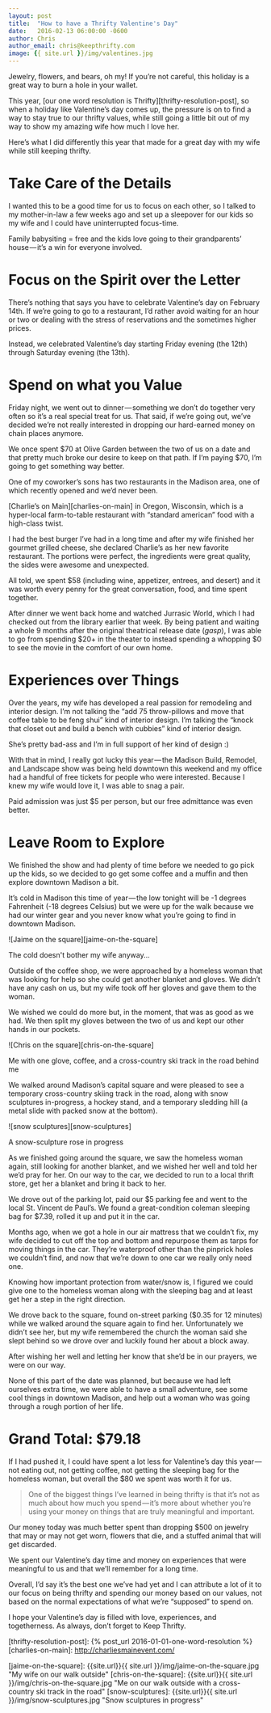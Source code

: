 ```yaml
---
layout: post
title:  "How to have a Thrifty Valentine's Day"
date:   2016-02-13 06:00:00 -0600
author: Chris
author_email: chris@keepthrifty.com
image: {{ site.url }}/img/valentines.jpg
---
```


Jewelry, flowers, and bears, oh my! If you’re not careful, this holiday is a great way to burn a hole in your wallet.

This year, [our one word resolution is Thrifty][thrifty-resolution-post], so when a holiday like Valentine’s day comes up, the pressure is on to find a way to stay true to our thrifty values, while still going a little bit out of my way to show my amazing wife how much I love her.

Here’s what I did differently this year that made for a great day with my wife while still keeping thrifty.

# Take Care of the Details #

I wanted this to be a good time for us to focus on each other, so I talked to my mother-in-law a few weeks ago and set up a sleepover for our kids so my wife and I could have uninterrupted focus-time.

Family babysiting = free and the kids love going to their grandparents’ house — it’s a win for everyone involved.

# Focus on the Spirit over the Letter #

There’s nothing that says you have to celebrate Valentine’s day on February 14th. If we’re going to go to a restaurant, I’d rather avoid waiting for an hour or two or dealing with the stress of reservations and the sometimes higher prices.

Instead, we celebrated Valentine’s day starting Friday evening (the 12th) through Saturday evening (the 13th).

# Spend on what you Value #

Friday night, we went out to dinner — something we don’t do together very often so it’s a real special treat for us. That said, if we’re going out, we’ve decided we’re not really interested in dropping our hard-earned money on chain places anymore.

We once spent $70 at Olive Garden between the two of us on a date and that pretty much broke our desire to keep on that path. If I’m paying $70, I’m going to get something way better.

One of my coworker’s sons has two restaurants in the Madison area, one of which recently opened and we’d never been.

[Charlie’s on Main][charlies-on-main] in Oregon, Wisconsin, which is a hyper-local farm-to-table restaurant with “standard american” food with a high-class twist.

I had the best burger I’ve had in a long time and after my wife finished her gourmet grilled cheese, she declared Charlie’s as her new favorite restaurant. The portions were perfect, the ingredients were great quality, the sides were awesome and unexpected.

All told, we spent $58 (including wine, appetizer, entrees, and desert) and it was worth every penny for the great conversation, food, and time spent together.

After dinner we went back home and watched Jurrasic World, which I had checked out from the library earlier that week. By being patient and waiting a whole 9 months after the original theatrical release date (_gasp_), I was able to go from spending $20+ in the theater to instead spending a whopping $0 to see the movie in the comfort of our own home.

# Experiences over Things #

Over the years, my wife has developed a real passion for remodeling and interior design. I’m not talking the “add 75 throw-pillows and move that coffee table to be feng shui” kind of interior design. I’m talking the “knock that closet out and build a bench with cubbies” kind of interior design.

She’s pretty bad-ass and I’m in full support of her kind of design :)

With that in mind, I really got lucky this year — the Madison Build, Remodel, and Landscape show was being held downtown this weekend and my office had a handful of free tickets for people who were interested. Because I knew my wife would love it, I was able to snag a pair.

Paid admission was just $5 per person, but our free admittance was even better.

# Leave Room to Explore #

We finished the show and had plenty of time before we needed to go pick up the kids, so we decided to go get some coffee and a muffin and then explore downtown Madison a bit.

It’s cold in Madison this time of year — the low tonight will be -1 degrees Fahrenheit (-18 degrees Celsius) but we were up for the walk because we had our winter gear and you never know what you’re going to find in downtown Madison.

![Jaime on the square][jaime-on-the-square]
<div class="image-caption">The cold doesn't bother my wife anyway...</div>

Outside of the coffee shop, we were approached by a homeless woman that was looking for help so she could get another blanket and gloves. We didn’t have any cash on us, but my wife took off her gloves and gave them to the woman.

We wished we could do more but, in the moment, that was as good as we had. We then split my gloves between the two of us and kept our other hands in our pockets.

![Chris on the square][chris-on-the-square]
<div class="image-caption">Me with one glove, coffee, and a cross-country ski track in the road behind me</div>

We walked around Madison’s capital square and were pleased to see a temporary cross-country skiing track in the road, along with snow sculptures in-progress, a hockey stand, and a temporary sledding hill (a metal slide with packed snow at the bottom).

![snow sculptures][snow-sculptures]
<div class="image-caption">A snow-sculpture rose in progress</div>

As we finished going around the square, we saw the homeless woman again, still looking for another blanket, and we wished her well and told her we’d pray for her. On our way to the car, we decided to run to a local thrift store, get her a blanket and bring it back to her.

We drove out of the parking lot, paid our $5 parking fee and went to the local St. Vincent de Paul’s.  We found a great-condition coleman sleeping bag for $7.39, rolled it up and put it in the car.

Months ago, when we got a hole in our air mattress that we couldn’t fix, my wife decided to cut off the top and bottom and repurpose them as tarps for moving things in the car. They’re waterproof other than the pinprick holes we couldn’t find, and now that we’re down to one car we really only need one.

Knowing how important protection from water/snow is, I figured we could give one to the homeless woman along with the sleeping bag and at least get her a step in the right direction.

We drove back to the square, found on-street parking ($0.35 for 12 minutes) while we walked around the square again to find her. Unfortunately we didn’t see her, but my wife remembered the church the woman said she slept behind so we drove over and luckily found her about a block away.

After wishing her well and letting her know that she’d be in our prayers, we were on our way.

None of this part of the date was planned, but because we had left ourselves extra time, we were able to have a small adventure, see some cool things in downtown Madison, and help out a woman who was going through a rough portion of her life.

# Grand Total: $79.18 #

If I had pushed it, I could have spent a lot less for Valentine’s day this year — not eating out, not getting coffee, not getting the sleeping bag for the homeless woman, but overall the $80 we spent was worth it for us.

> One of the biggest things I’ve learned in being thrifty is that it’s not as much about how much you spend — it’s more about whether you’re using your money on things that are truly meaningful and important.

Our money today was much better spent than dropping $500 on jewelry that may or may not get worn, flowers that die, and a stuffed animal that will get discarded.

We spent our Valentine’s day time and money on experiences that were meaningful to us and that we’ll remember for a long time.

Overall, I’d say it’s the best one we’ve had yet and I can attribute a lot of it to our focus on being thrifty and spending our money based on our values, not based on the normal expectations of what we’re “supposed” to spend on.

I hope your Valentine’s day is filled with love, experiences, and togetherness. As always, don’t forget to Keep Thrifty.

[thrifty-resolution-post]: {% post_url 2016-01-01-one-word-resolution %}
[charlies-on-main]: http://charliesmainevent.com/

[jaime-on-the-square]: {{site.url}}{{ site.url }}/img/jaime-on-the-square.jpg "My wife on our walk outside"
[chris-on-the-square]: {{site.url}}{{ site.url }}/img/chris-on-the-square.jpg "Me on our walk outside with a cross-country ski track in the road"
[snow-sculptures]: {{site.url}}{{ site.url }}/img/snow-sculptures.jpg "Snow sculptures in progress"
